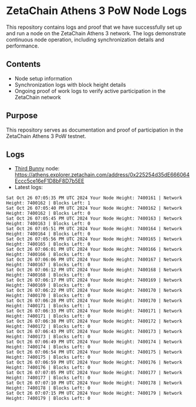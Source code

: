 # ZetaChain Athens 3 PoW Node Logs
This repository contains logs and proof that we have successfully set up and run a node on the ZetaChain Athens 3 network. The logs demonstrate continuous node operation, including synchronization details and performance.

## Contents
- Node setup information
- Synchronization logs with block height details
- Ongoing proof of work logs to verify active participation in the ZetaChain network

## Purpose
This repository serves as documentation and proof of participation in the ZetaChain Athens 3 PoW testnet.

## Logs

- [Third Bunny](https://thirdbunny.xyz/) node: https://athens.explorer.zetachain.com/address/0x225254d35dE666064Eccc5ce16eF1D8bF8D7b5EE
- Latest logs:
```
Sat Oct 26 07:05:35 PM UTC 2024 Your Node Height: 7400161 | Network Height: 7400162 | Blocks Left: 1
Sat Oct 26 07:05:40 PM UTC 2024 Your Node Height: 7400162 | Network Height: 7400162 | Blocks Left: 0
Sat Oct 26 07:05:45 PM UTC 2024 Your Node Height: 7400163 | Network Height: 7400163 | Blocks Left: 0
Sat Oct 26 07:05:51 PM UTC 2024 Your Node Height: 7400164 | Network Height: 7400164 | Blocks Left: 0
Sat Oct 26 07:05:56 PM UTC 2024 Your Node Height: 7400165 | Network Height: 7400165 | Blocks Left: 0
Sat Oct 26 07:06:01 PM UTC 2024 Your Node Height: 7400166 | Network Height: 7400166 | Blocks Left: 0
Sat Oct 26 07:06:06 PM UTC 2024 Your Node Height: 7400167 | Network Height: 7400167 | Blocks Left: 0
Sat Oct 26 07:06:12 PM UTC 2024 Your Node Height: 7400168 | Network Height: 7400168 | Blocks Left: 0
Sat Oct 26 07:06:17 PM UTC 2024 Your Node Height: 7400169 | Network Height: 7400169 | Blocks Left: 0
Sat Oct 26 07:06:22 PM UTC 2024 Your Node Height: 7400170 | Network Height: 7400170 | Blocks Left: 0
Sat Oct 26 07:06:28 PM UTC 2024 Your Node Height: 7400170 | Network Height: 7400171 | Blocks Left: 1
Sat Oct 26 07:06:33 PM UTC 2024 Your Node Height: 7400171 | Network Height: 7400171 | Blocks Left: 0
Sat Oct 26 07:06:38 PM UTC 2024 Your Node Height: 7400172 | Network Height: 7400172 | Blocks Left: 0
Sat Oct 26 07:06:43 PM UTC 2024 Your Node Height: 7400173 | Network Height: 7400173 | Blocks Left: 0
Sat Oct 26 07:06:49 PM UTC 2024 Your Node Height: 7400174 | Network Height: 7400174 | Blocks Left: 0
Sat Oct 26 07:06:54 PM UTC 2024 Your Node Height: 7400175 | Network Height: 7400175 | Blocks Left: 0
Sat Oct 26 07:06:59 PM UTC 2024 Your Node Height: 7400176 | Network Height: 7400176 | Blocks Left: 0
Sat Oct 26 07:07:05 PM UTC 2024 Your Node Height: 7400177 | Network Height: 7400177 | Blocks Left: 0
Sat Oct 26 07:07:10 PM UTC 2024 Your Node Height: 7400178 | Network Height: 7400178 | Blocks Left: 0
Sat Oct 26 07:07:15 PM UTC 2024 Your Node Height: 7400179 | Network Height: 7400179 | Blocks Left: 0
```
